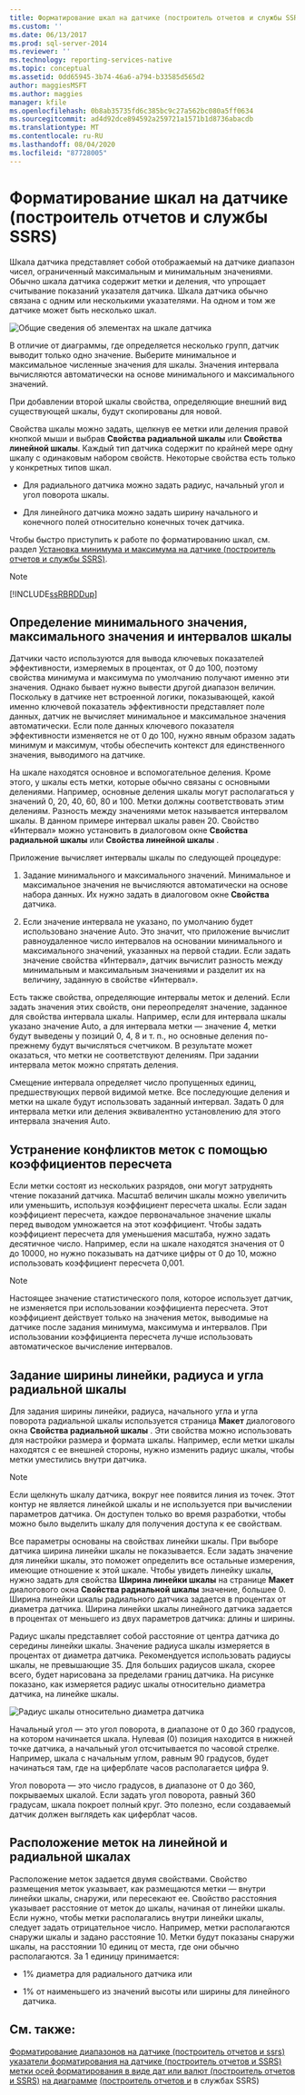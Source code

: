 ```yaml
---
title: Форматирование шкал на датчике (построитель отчетов и службы SSRS) | Документы Майкрософт
ms.custom: ''
ms.date: 06/13/2017
ms.prod: sql-server-2014
ms.reviewer: ''
ms.technology: reporting-services-native
ms.topic: conceptual
ms.assetid: 0dd65945-3b74-46a6-a794-b33585d565d2
author: maggiesMSFT
ms.author: maggies
manager: kfile
ms.openlocfilehash: 0b8ab35735fd6c385bc9c27a562bc080a5ff0634
ms.sourcegitcommit: ad4d92dce894592a259721a1571b1d8736abacdb
ms.translationtype: MT
ms.contentlocale: ru-RU
ms.lasthandoff: 08/04/2020
ms.locfileid: "87728005"
---
```

# <a name="formatting-scales-on-a-gauge-report-builder-and-ssrs"></a>Форматирование шкал на датчике (построитель отчетов и службы SSRS)
  Шкала датчика представляет собой отображаемый на датчике диапазон чисел, ограниченный максимальным и минимальным значениями. Обычно шкала датчика содержит метки и деления, что упрощает считывание показаний указателя датчика. Шкала датчика обычно связана с одним или несколькими указателями. На одном и том же датчике может быть несколько шкал.

 ![Общие сведения об элементах на шкале датчика](../media/scaleoverviewdiagram.gif "Общие сведения об элементах на шкале датчика")

 В отличие от диаграммы, где определяется несколько групп, датчик выводит только одно значение. Выберите минимальное и максимальное численные значения для шкалы. Значения интервала вычисляются автоматически на основе минимального и максимального значений.

 При добавлении второй шкалы свойства, определяющие внешний вид существующей шкалы, будут скопированы для новой.

 Свойства шкалы можно задать, щелкнув ее метки или деления правой кнопкой мыши и выбрав **Свойства радиальной шкалы** или **Свойства линейной шкалы**. Каждый тип датчика содержит по крайней мере одну шкалу с одинаковым набором свойств. Некоторые свойства есть только у конкретных типов шкал.

-   Для радиального датчика можно задать радиус, начальный угол и угол поворота шкалы.

-   Для линейного датчика можно задать ширину начального и конечного полей относительно конечных точек датчика.

 Чтобы быстро приступить к работе по форматированию шкал, см. раздел [Установка минимума и максимума на датчике (построитель отчетов и службы SSRS)](set-a-minimum-or-maximum-on-a-gauge-report-builder-and-ssrs.md).

> [!NOTE]
>  [!INCLUDE[ssRBRDDup](../../includes/ssrbrddup-md.md)]

##  <a name="defining-minimum-maximum-and-intervals-on-a-scale"></a><a name="DefiningMinMax"></a> Определение минимального значения, максимального значения и интервалов шкалы
 Датчики часто используются для вывода ключевых показателей эффективности, измеряемых в процентах, от 0 до 100, поэтому свойства минимума и максимума по умолчанию получают именно эти значения. Однако бывает нужно вывести другой диапазон величин. Поскольку в датчике нет встроенной логики, показывающей, какой именно ключевой показатель эффективности представляет поле данных, датчик не вычисляет минимальное и максимальное значения автоматически. Если поле данных ключевого показателя эффективности изменяется не от 0 до 100, нужно явным образом задать минимум и максимум, чтобы обеспечить контекст для единственного значения, выводимого на датчике.

 На шкале находятся основное и вспомогательное деления. Кроме этого, у шкалы есть метки, которые обычно связаны с основными делениями. Например, основные деления шкалы могут располагаться у значений 0, 20, 40, 60, 80 и 100. Метки должны соответствовать этим делениям. Разность между значениями меток называется интервалом шкалы. В данном примере интервал шкалы равен 20. Свойство «Интервал» можно установить в диалоговом окне **Свойства радиальной шкалы** или **Свойства линейной шкалы** .

 Приложение вычисляет интервалы шкалы по следующей процедуре:

1.  Задание минимального и максимального значений. Минимальное и максимальное значения не вычисляются автоматически на основе набора данных. Их нужно задать в диалоговом окне **Свойства** датчика.

2.  Если значение интервала не указано, по умолчанию будет использовано значение Auto. Это значит, что приложение вычислит равноудаленное число интервалов на основании минимального и максимального значений, указанных на первой стадии. Если задать значение свойства «Интервал», датчик вычислит разность между минимальным и максимальным значениями и разделит их на величину, заданную в свойстве «Интервал».

 Есть также свойства, определяющие интервалы меток и делений. Если задать значения этих свойств, они переопределят значение, заданное для свойства интервала шкалы. Например, если для интервала шкалы указано значение Auto, а для интервала метки — значение 4, метки будут выведены у позиций 0, 4, 8 и т. п., но основные деления по-прежнему будут вычисляться счетчиком. В результате может оказаться, что метки не соответствуют делениям. При задании интервала меток можно спрятать деления.

 Смещение интервала определяет число пропущенных единиц, предшествующих первой видимой метке. Все последующие деления и метки на шкале будут использовать заданный интервал. Задать 0 для интервала метки или деления эквивалентно установлению для этого интервала значения Auto.


##  <a name="reducing-label-collisions-with-multipliers"></a><a name="ReducingCollisions"></a> Устранение конфликтов меток с помощью коэффициентов пересчета
 Если метки состоят из нескольких разрядов, они могут затруднять чтение показаний датчика. Масштаб величин шкалы можно увеличить или уменьшить, используя коэффициент пересчета шкалы. Если задан коэффициент пересчета, каждое первоначальное значение шкалы перед выводом умножается на этот коэффициент. Чтобы задать коэффициент пересчета для уменьшения масштаба, нужно задать десятичное число. Например, если на шкале находятся значения от 0 до 10000, но нужно показывать на датчике цифры от 0 до 10, можно использовать коэффициент пересчета 0,001.

> [!NOTE]
>  Настоящее значение статистического поля, которое использует датчик, не изменяется при использовании коэффициента пересчета. Этот коэффициент действует только на значения меток, выводимые на датчике после задания минимума, максимума и интервалов. При использовании коэффициента пересчета лучше использовать автоматическое вычисление интервалов.


##  <a name="specifying-the-scale-bar-width-radius-and-angles-on-a-radial-scale"></a><a name="SpecifyingScaleBar"></a> Задание ширины линейки, радиуса и угла радиальной шкалы
 Для задания ширины линейки, радиуса, начального угла и угла поворота радиальной шкалы используется страница **Макет** диалогового окна **Свойства радиальной шкалы** . Эти свойства можно использовать для настройки размера и формата шкалы. Например, если метки шкалы находятся с ее внешней стороны, нужно изменить радиус шкалы, чтобы метки уместились внутри датчика.

> [!NOTE]
>  Если щелкнуть шкалу датчика, вокруг нее появится линия из точек. Этот контур не является линейкой шкалы и не используется при вычислении параметров датчика. Он доступен только во время разработки, чтобы можно было выделить шкалу для получения доступа к ее свойствам.

 Все параметры основаны на свойствах линейки шкалы. При выборе датчика ширина линейки шкалы не показывается. Если задать значение для линейки шкалы, это поможет определить все остальные измерения, имеющие отношение к этой шкале. Чтобы увидеть линейку шкалы, нужно задать для свойства **Ширина линейки шкалы** на странице **Макет** диалогового окна **Свойства радиальной шкалы** значение, большее 0. Ширина линейки шкалы радиального датчика задается в процентах от диаметра датчика. Ширина линейки шкалы линейного датчика задается в процентах от меньшего из двух параметров датчика: длины и ширины.

 Радиус шкалы представляет собой расстояние от центра датчика до середины линейки шкалы. Значение радиуса шкалы измеряется в процентах от диаметра датчика. Рекомендуется использовать радиусы шкалы, не превышающие 35. Для больших радиусов шкала, скорее всего, будет нарисована за пределами границ датчика. На рисунке показано, как измеряется радиус шкалы относительно диаметра датчика, на линейке шкалы.

 ![Радиус шкалы относительно диаметра датчика](../media/scaleradiusdiagram.gif "Радиус шкалы относительно диаметра датчика")

 Начальный угол — это угол поворота, в диапазоне от 0 до 360 градусов, на котором начинается шкала. Нулевая (0) позиция находится в нижней точке датчика, а начальный угол отсчитывается по часовой стрелке. Например, шкала с начальным углом, равным 90 градусов, будет начинаться там, где на циферблате часов располагается цифра 9.

 Угол поворота — это число градусов, в диапазоне от 0 до 360, покрываемых шкалой. Если задать угол поворота, равный 360 градусам, шкала покроет полный круг. Это полезно, если создаваемый датчик должен выглядеть как циферблат часов.


##  <a name="positioning-labels-on-a-linear-or-radial-scale"></a><a name="PositioningLabels"></a> Расположение меток на линейной и радиальной шкалах
 Расположение меток задается двумя свойствами. Свойство размещения меток указывает, как размещаются метки — внутри линейки шкалы, снаружи, или пересекают ее. Свойство расстояния указывает расстояние от меток до шкалы, начиная от линейки шкалы. Если нужно, чтобы метки располагались внутри линейки шкалы, следует задать отрицательное число. Например, метки располагаются снаружи шкалы и задано расстояние 10. Метки будут показаны снаружи шкалы, на расстоянии 10 единиц от места, где они обычно располагаются. За 1 единицу принимается:

-   1% диаметра для радиального датчика или

-   1% от наименьшего из значений высоты или ширины для линейного датчика.

## <a name="see-also"></a>См. также:
 [Форматирование диапазонов на датчике &#40;построитель отчетов и ssrs&#41;](formatting-ranges-on-a-gauge-report-builder-and-ssrs.md) [указатели форматирования на датчике &#40;построитель отчетов и SSRS&#41;](formatting-pointers-on-a-gauge-report-builder-and-ssrs.md) [метки осей форматирования в виде дат или валют &#40;построитель отчетов и SSRS&#41;](format-axis-labels-as-dates-or-currencies-report-builder-and-ssrs.md) [на диаграмме](formatting-axis-labels-on-a-chart-report-builder-and-ssrs.md) [&#40;построитель отчетов и](gauges-report-builder-and-ssrs.md) в службах SSRS&#41;


